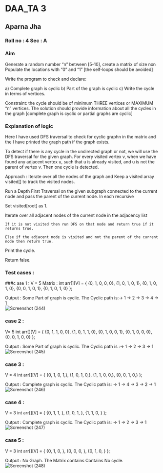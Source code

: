 # DAA_TA 3
## Aparna Jha
### Roll no : 4     Sec : A


### Aim 
Generate a random number “n” between [5-10], create a matrix of size nxn
Populate the locations with “0” and “1” [the self-loops should be avoided]

Write the program to check and declare:

a) Complete graph is cyclic
b) Part of the graph is cyclic
c) Write the cycle in terms of vertices.

Constraint: the cycle should be of minimum THREE vertices or MAXIMUM “n”
vertices.
The solution should provide information about all the cycles in the graph
[complete graph is cyclic or partial graphs are cyclic]


### Explanation of logic 

Here I have used DFS traversal to check for cyclic graphn in the matrix and the I have printed the graph path if the graph exists.

To detect if there is any cycle in the undirected graph or not, we will use the DFS traversal for the given graph. For every visited vertex v, when we have found any adjacent vertex u, such that u is already visited, and u is not the parent of vertex v. Then one cycle is detected. 

Approach :
Iterate over all the nodes of the graph and Keep a visited array visited[] to track the visited nodes.

Run a Depth First Traversal on the given subgraph connected to the current node and pass the parent of the current node. In each recursive

  Set visited[root] as 1.
  
  Iterate over all adjacent nodes of the current node in the adjacency list 
  
    If it is not visited then run DFS on that node and return true if it returns true.
    
    Else if the adjacent node is visited and not the parent of the current node then return true.
    
Print the cycle.

Return false.

### Test cases : 

###c ase 1 : 
V = 5 
Matrix : int arr[][V] = { {0, 1, 0, 0, 0},
                     {1, 0, 1, 0, 1}, 
                     {0, 1, 0, 1, 0}, 
                     {0, 0, 1, 0, 1}, 
                     {0, 1, 0, 1, 0} };
                     
Output : Some Part of graph is cyclic.
         The Cyclic path is:-> 1 -> 2 -> 3 -> 4 -> 1  
         ![Screenshot (244)](https://user-images.githubusercontent.com/108869232/204011569-43d6b5b8-c96c-4ed2-81f8-7360311165c3.png)


 ### case 2 : 
 V= 5
 int arr[][V] = { {0, 1, 1, 0, 0},
                     {1, 0, 1, 1, 0}, 
                     {0, 1, 0, 0, 1}, 
                     {0, 1, 0, 0, 0}, 
                     {0, 0, 1, 0, 0} };

Output :  Some Part of graph is cyclic.
          The Cyclic path is :-> 1 -> 2 -> 3 -> 1
          ![Screenshot (245)](https://user-images.githubusercontent.com/108869232/204018879-6b2be6b8-8e25-4206-8a9e-10e9da195312.png)

### case 3 :
V = 4 
int arr[][V] = { {0, 1, 0, 1,},
                     {1, 0, 1, 0,}, 
                     {1, 1, 0, 0,}, 
                     {0, 0, 1, 0,} };
                     
Output :  Complete graph is cyclic.
          The Cyclic path is:
          -> 1 -> 4 -> 3 -> 2 -> 1
          ![Screenshot (246)](https://user-images.githubusercontent.com/108869232/204020279-c5906448-7837-4ff3-916e-fe9e754b97b7.png)
### case 4 :
V = 3
int arr[][V] = { {0, 1, 1, },
                     {1, 0, 1, }, 
                     {1, 1, 0, } }; 

Output : Complete graph is cyclic.
         The Cyclic path is:
         -> 1 -> 2 -> 3 -> 1
          ![Screenshot (247)](https://user-images.githubusercontent.com/108869232/204021381-206edd72-009f-444f-89d3-f94f4844cc41.png)
          
### case 5 : 
V = 3
int arr[][V] = { {0, 1, 0, },
                     {0, 0, 0, }, 
                     {0, 1, 0, } }; 

Output : No Graph. The Matrix contains Contains No cycle.
         ![Screenshot (248)](https://user-images.githubusercontent.com/108869232/204022539-5f45dfa0-ae60-455e-86d2-d850f48a1937.png)
         
         
 


